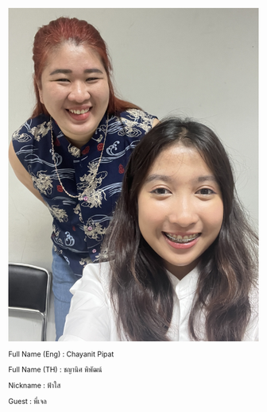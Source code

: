![alt text for screen readers](/image_73596191.JPG "Text to show on mouseover")
<p>Full Name (Eng) : Chayanit Pipat</p>
<p>Full Name (TH) : ชญานิศ พิพัฒน์</p>
<p>Nickname : ฟ้าใส</p>
<p>Guest : พี่เจล</p>
